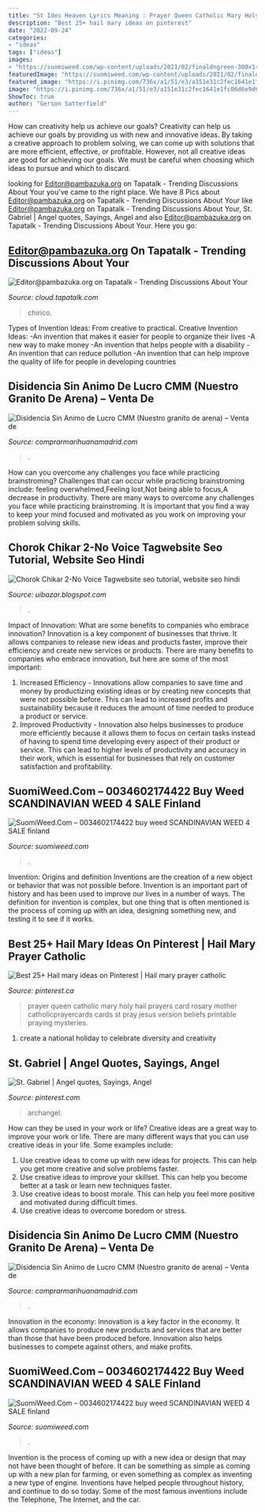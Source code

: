 ```yaml
---
title: "St Ides Heaven Lyrics Meaning : Prayer Queen Catholic Mary Holy Hail Prayers Card Rosary Mother Catholicprayercards Cards St Pray Jesus Version Beliefs Printable Praying Mysteries"
description: "Best 25+ hail mary ideas on pinterest"
date: "2022-09-24"
categories:
- "ideas"
tags: ["ideas"]
images:
- "https://suomiweed.com/wp-content/uploads/2021/02/finaldngreen-300x143.png"
featuredImage: "https://suomiweed.com/wp-content/uploads/2021/02/finaldngreen-300x143.png"
featured_image: "https://i.pinimg.com/736x/a1/51/e3/a151e31c2fec1641e1fc06d6e9d668bc--prayers-to-mary-catholic-prayers.jpg"
image: "https://i.pinimg.com/736x/a1/51/e3/a151e31c2fec1641e1fc06d6e9d668bc--prayers-to-mary-catholic-prayers.jpg"
ShowToc: true
author: "Gerson Satterfield"
---
```



How can creativity help us achieve our goals?
Creativity can help us achieve our goals by providing us with new and innovative ideas. By taking a creative approach to problem solving, we can come up with solutions that are more efficient, effective, or profitable. However, not all creative ideas are good for achieving our goals. We must be careful when choosing which ideas to pursue and which to discard.

	

		
looking for Editor@pambazuka.org on Tapatalk - Trending Discussions About Your you've came to the right place. We have 8 Pics about Editor@pambazuka.org on Tapatalk - Trending Discussions About Your like Editor@pambazuka.org on Tapatalk - Trending Discussions About Your, St. Gabriel | Angel quotes, Sayings, Angel and also Editor@pambazuka.org on Tapatalk - Trending Discussions About Your. Here you go:
		
    
## Editor@pambazuka.org On Tapatalk - Trending Discussions About Your

<img loading=lazy src="https://i.ytimg.com/vi/CZEPViOowaY/maxresdefault.jpg" onerror="this.onerror=null;this.src='https://tse2.mm.bing.net/th?id=OIP.ze1Q2-4Zf1c-e_Iu__ogZgHaEK&amp;pid=15.1';" alt="Editor@pambazuka.org on Tapatalk - Trending Discussions About Your">

_Source: cloud.tapatalk.com_

>chirico. 

	

Types of Invention Ideas: From creative to practical.
Creative Invention Ideas: 
-An invention that makes it easier for people to organize their lives 
-A new way to make money 
-An invention that helps people with a disability 
-An invention that can reduce pollution 
-An invention that can help improve the quality of life for people in developing countries

    
## Disidencia Sin Animo De Lucro CMM (Nuestro Granito De Arena) – Venta De

<img loading=lazy src="https://s1.eestatic.com/2020/11/18/actualidad/actualidad_536958525_165384507_1024x576.jpg" onerror="this.onerror=null;this.src='https://tse1.mm.bing.net/th?id=OIP.ycdOi0Uw0WlxAYKyrMxOWAHaEK&amp;pid=15.1';" alt="Disidencia Sin Animo de Lucro CMM (Nuestro granito de arena) – Venta de">

_Source: comprarmarihuanamadrid.com_

>. 

	

How can you overcome any challenges you face while practicing brainstroming?
Challenges that can occur while practicing brainstroming include: feeling overwhelmed,Feeling lost,Not being able to focus,A decrease in productivity. There are many ways to overcome any challenges you face while practicing brainstroming. It is important that you find a way to keep your mind focused and motivated as you work on improving your problem solving skills.

    
## Chorok Chikar 2-No Voice Tagwebsite Seo Tutorial, Website Seo Hindi

<img loading=lazy src="https://1.bp.blogspot.com/-f2wpmysUS_Y/X6QSeb0f-DI/AAAAAAAAAxA/tjFE9sPIF5sYZj1DhuwPzpF6FQRZgQRCACLcBGAsYHQ/w1200-h630-p-k-no-nu/Chorok%2BChikar%2B2-No%2BVoice%2BTag%2BDj%2BSong.jpg" onerror="this.onerror=null;this.src='https://tse1.mm.bing.net/th?id=OIP.nVIWdPIg_sIHquHqu0kADQAAAA&amp;pid=15.1';" alt="Chorok Chikar 2-No Voice Tagwebsite seo tutorial, website seo hindi">

_Source: uibazar.blogspot.com_

>. 

	

Impact of Innovation: What are some benefits to companies who embrace innovation?
Innovation is a key component of businesses that thrive. It allows companies to release new ideas and products faster, improve their efficiency and create new services or products. There are many benefits to companies who embrace innovation, but here are some of the most important: 
1. Increased Efficiency - Innovations allow companies to save time and money by productizing existing ideas or by creating new concepts that were not possible before. This can lead to increased profits and sustainability because it reduces the amount of time needed to produce a product or service. 
2. Improved Productivity - Innovation also helps businesses to produce more efficiently because it allows them to focus on certain tasks instead of having to spend time developing every aspect of their product or service. This can lead to higher levels of productivity and accuracy in their work, which is essential for businesses that rely on customer satisfaction and profitability.

    
## SuomiWeed.Com – 0034602174422 Buy Weed SCANDINAVIAN WEED 4 SALE Finland

<img loading=lazy src="https://suomiweed.com/wp-content/uploads/2021/03/g724bbd540df5b1f208628a7df2f99f1cb33bdcfad92128c834406319a1fb563a92e2f2c563aeb17c92f62fa0829008f7_640_weed-300x300.png" onerror="this.onerror=null;this.src='https://tse1.mm.bing.net/th?id=OIP.F_qE7Rh5WrhUt_XSTL6RfAAAAA&amp;pid=15.1';" alt="SuomiWeed.Com – 0034602174422 buy weed SCANDINAVIAN WEED 4 SALE finland">

_Source: suomiweed.com_

>. 

	

Invention: Origins and definition
Inventions are the creation of a new object or behavior that was not possible before. Invention is an important part of history and has been used to improve our lives in a number of ways. The definition for invention is complex, but one thing that is often mentioned is the process of coming up with an idea, designing something new, and testing it to see if it works.

    
## Best 25+ Hail Mary Ideas On Pinterest | Hail Mary Prayer Catholic

<img loading=lazy src="https://i.pinimg.com/736x/a1/51/e3/a151e31c2fec1641e1fc06d6e9d668bc--prayers-to-mary-catholic-prayers.jpg" onerror="this.onerror=null;this.src='https://tse1.mm.bing.net/th?id=OIP.1AlvCGPIhfTvaE7IBrMqkQAAAA&amp;pid=15.1';" alt="Best 25+ Hail mary ideas on Pinterest | Hail mary prayer catholic">

_Source: pinterest.ca_

>prayer queen catholic mary holy hail prayers card rosary mother catholicprayercards cards st pray jesus version beliefs printable praying mysteries. 

	

1. create a national holiday to celebrate diversity and creativity

    
## St. Gabriel | Angel Quotes, Sayings, Angel

<img loading=lazy src="https://i.pinimg.com/originals/06/83/db/0683db209aac47eeaac80aa022b3a104.jpg" onerror="this.onerror=null;this.src='https://tse3.mm.bing.net/th?id=OIP.aFCrv2hIZbnwOHM_L2JvZQAAAA&amp;pid=15.1';" alt="St. Gabriel | Angel quotes, Sayings, Angel">

_Source: pinterest.com_

>archangel. 

	

How can they be used in your work or life?
Creative ideas are a great way to improve your work or life. There are many different ways that you can use creative ideas in your life. Some examples include: 
1. Use creative ideas to come up with new ideas for projects. This can help you get more creative and solve problems faster. 
2. Use creative ideas to improve your skillset. This can help you become better at a task or learn new techniques faster. 
3. Use creative ideas to boost morale. This can help you feel more positive and motivated during difficult times. 
4. Use creative ideas to overcome boredom or stress.

    
## Disidencia Sin Animo De Lucro CMM (Nuestro Granito De Arena) – Venta De

<img loading=lazy src="https://s1.eestatic.com/2020/11/20/actualidad/actualidad_537457955_165638401_1706x1487.jpg" onerror="this.onerror=null;this.src='https://tse3.mm.bing.net/th?id=OIP.C1i4NXkwEmQZt7yksft8iwHaGd&amp;pid=15.1';" alt="Disidencia Sin Animo de Lucro CMM (Nuestro granito de arena) – Venta de">

_Source: comprarmarihuanamadrid.com_

>. 

	

Innovation in the economy:
Innovation is a key factor in the economy. It allows companies to produce new products and services that are better than those that have been produced before. Innovation also helps businesses to compete against others, and make profits.

    
## SuomiWeed.Com – 0034602174422 Buy Weed SCANDINAVIAN WEED 4 SALE Finland

<img loading=lazy src="https://suomiweed.com/wp-content/uploads/2021/02/finaldngreen-300x143.png" onerror="this.onerror=null;this.src='https://tse3.mm.bing.net/th?id=OIP.PSiewJBfsJ7wWW6T0GE2TQAAAA&amp;pid=15.1';" alt="SuomiWeed.Com – 0034602174422 buy weed SCANDINAVIAN WEED 4 SALE finland">

_Source: suomiweed.com_

>. 

	

Invention is the process of coming up with a new idea or design that may not have been thought of before. It can be something as simple as coming up with a new plan for farming, or even something as complex as inventing a new type of engine. Inventions have helped people throughout history, and continue to do so today. Some of the most famous inventions include the Telephone, The Internet, and the car.

